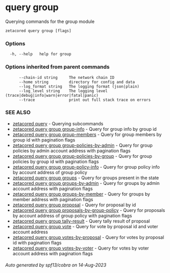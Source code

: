 # query group

Querying commands for the group module

```
zetacored query group [flags]
```

### Options

```
  -h, --help   help for group
```

### Options inherited from parent commands

```
      --chain-id string     The network chain ID
      --home string         directory for config and data 
      --log_format string   The logging format (json|plain) 
      --log_level string    The logging level (trace|debug|info|warn|error|fatal|panic) 
      --trace               print out full stack trace on errors
```

### SEE ALSO

* [zetacored query](zetacored_query.md)	 - Querying subcommands
* [zetacored query group group-info](zetacored_query_group_group-info.md)	 - Query for group info by group id
* [zetacored query group group-members](zetacored_query_group_group-members.md)	 - Query for group members by group id with pagination flags
* [zetacored query group group-policies-by-admin](zetacored_query_group_group-policies-by-admin.md)	 - Query for group policies by admin account address with pagination flags
* [zetacored query group group-policies-by-group](zetacored_query_group_group-policies-by-group.md)	 - Query for group policies by group id with pagination flags
* [zetacored query group group-policy-info](zetacored_query_group_group-policy-info.md)	 - Query for group policy info by account address of group policy
* [zetacored query group groups](zetacored_query_group_groups.md)	 - Query for groups present in the state
* [zetacored query group groups-by-admin](zetacored_query_group_groups-by-admin.md)	 - Query for groups by admin account address with pagination flags
* [zetacored query group groups-by-member](zetacored_query_group_groups-by-member.md)	 - Query for groups by member address with pagination flags
* [zetacored query group proposal](zetacored_query_group_proposal.md)	 - Query for proposal by id
* [zetacored query group proposals-by-group-policy](zetacored_query_group_proposals-by-group-policy.md)	 - Query for proposals by account address of group policy with pagination flags
* [zetacored query group tally-result](zetacored_query_group_tally-result.md)	 - Query tally result of proposal
* [zetacored query group vote](zetacored_query_group_vote.md)	 - Query for vote by proposal id and voter account address
* [zetacored query group votes-by-proposal](zetacored_query_group_votes-by-proposal.md)	 - Query for votes by proposal id with pagination flags
* [zetacored query group votes-by-voter](zetacored_query_group_votes-by-voter.md)	 - Query for votes by voter account address with pagination flags

###### Auto generated by spf13/cobra on 14-Aug-2023
